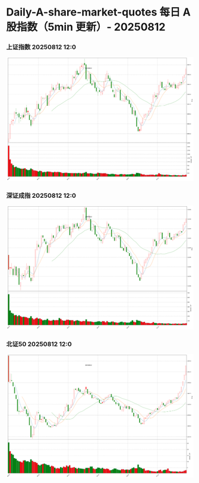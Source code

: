 
# Daily-A-share-market-quotes 每日 A 股指数（5min 更新）- 20250812

### 上证指数 20250812 12:0
![](./fig/2025/8/20250812-sh000001.png)

### 深证成指 20250812 12:0
![](./fig/2025/8/20250812-sz399001.png)

### 北证50 20250812 12:0
![](./fig/2025/8/20250812-bj899050.png)

